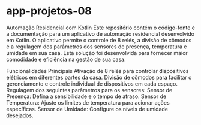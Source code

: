 # app-projetos-08

Automação Residencial com Kotlin
Este repositório contém o código-fonte e a documentação para um aplicativo de automação residencial desenvolvido em Kotlin. O aplicativo permite o controle de 8 relés, a divisão de cômodos e a regulagem dos parâmetros dos sensores de presença, temperatura e umidade em sua casa. Esta solução foi desenvolvida para fornecer maior comodidade e eficiência na gestão de sua casa.

Funcionalidades Principais
Ativação de 8 relés para controlar dispositivos elétricos em diferentes partes da casa.
Divisão de cômodos para facilitar o gerenciamento e controle individual de dispositivos em cada espaço.
Regulagem dos seguintes parâmetros para os sensores:
Sensor de Presença: Defina a sensibilidade e o tempo de atraso.
Sensor de Temperatura: Ajuste os limites de temperatura para acionar ações específicas.
Sensor de Umidade: Configure os níveis de umidade desejados.
